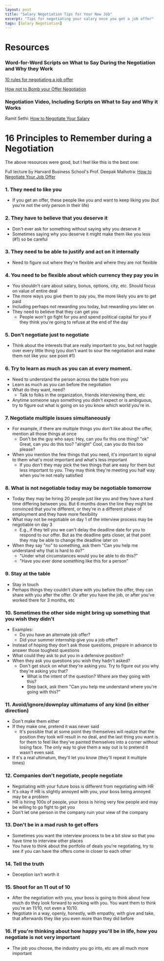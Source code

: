 ```yaml
---
layout: post
title: "Salary Negotiation Tips for Your New Job"
excerpt: "Tips for negotiating your salary once you get a job offer"
tags: [Salary Negotiation]
---
```


# Resources

### Word-for-Word Scripts on What to Say During the Negotiation and Why they Work
[10 rules for negotiating a job offer](http://haseebq.com/my-ten-rules-for-negotiating-a-job-offer)

[How not to Bomb your Offer Negotiation](http://haseebq.com/how-not-to-bomb-your-offer-negotiation)

### Negotiation Video, Including Scripts on What to Say and Why it Works
Ramit Sethi: [How to Negotiate Your Salary](http://www.iwillteachyoutoberich.com/guides/ultimate-guide-to-asking-for-a-raise-and-negotiating-salary/part-3/)

# 16 Principles to Remember during a Negotiation
The above resources were good, but I feel like this is the best one:

Full lecture by Harvard Business School's Prof. Deepak Malhotra:
[How to Negotiate Your Job Offer](https://www.youtube.com/watch?v=km2Hd_xgo9Q)

### 1. They need to like you
* If you get an offer, these people like you and want to keep liking you (but you're not the only person in their life)

### 2.  They have to believe that you deserve it
* Don't ever ask for something without saying why you deserve it
* Sometimes saying why you deserve it might make them like you less (#1) so be careful

### 3. They need to be able to justify and act on it internally
* Need to figure out where they're flexible and where they are not flexible

### 4. You need to be flexible about which currency they pay you in
* You shouldn't care about salary, bonus, options, city, etc. Should focus on value of entire deal
* The more ways you give them to pay you, the more likely you are to get paid
* Including perhaps not rewarding you today, but rewarding you later on
* They need to believe that they can get you
	* People won't go fight for you and spend political capital for you if they think you're going to refuse at the end of the day

### 5. Don't negotiate just to negotiate 
* Think about the interests that are really important to you, but not haggle over every little thing (you don't want to sour the negotiation and make them not like you: see point #1)

### 6. Try to learn as much as you can at every moment. 
* Need to understand the person across the table from you
* Learn as much as you can before the negotiation
* What do they want, need?
	* Talk to folks in the organization, friends interviewing there, etc
* Anytime someone says something you didn't expect or is ambiguous, try to figure out what is going on so you know which world you're in.

### 7. Negotiate multiple issues simultaneously
* For example, if there are multiple things you don't like about the offer, mention all those things at once
	* Don't be the guy who says: Hey, can you fix this one thing? "ok" Great, can you do this too? "alright" Cool, can you do this too please?
* When you mention the few things that you need, it's important to signal to them what's most important and what's less important
	* If you don't they may pick the two things that are easy for them but less important to you. They may think they're meeting you half way when you're not really satisfied

### 8. What is not negotiable today may be negotiable tomorrow
* Today they may be hiring 20 people just like you and they have a hard time differing between you. But 6 months down the line they might be convinced that you're different, or they're in a different phase of employment and they have more flexibility
* What may not be negotiable on day 1 of the interview process may be negotiable on day 3
	* E.g., if they tell you we can't delay the deadline date for you to respond to our offer. But as the deadline gets closer, at that point they may be able to change the deadline later on
* When they say "no" to something, ask them "Can you help me understand why that is hard to do?" 
	* "Under what circumstances would you be able to do this?"
	* "Have you ever done something like this for a person"

### 9. Stay at the table
* Stay in touch
* Perhaps things they couldn't share with you before the offer, they can share with you after the offer. Or after you have the job, or after you've worked there for 3 months, etc

### 10. Sometimes the other side might bring up something that you wish they didn't
* Examples:
	* Do you have an alternate job offer?
	* Did your summer internship give you a job offer?
* Instead of hoping they don't ask those questions, prepare in advance to answer those toughest questions
* What could they ask to put you in a defensive position?
* When they ask you questions you wish they hadn't asked?
	* Don't get stuck on what they're asking you. Try to figure out you why they're asking you that?
		* What is the intent of the question? Where are they going with this?
		* Step back, ask them "Can you help me understand where you're going with this?"

### 11. Avoid/ignore/downplay ultimatums of any kind (in either direction)
* Don't make them either
* If they make one, pretend it was never said
	* It's possible that at some point they themselves will realize that the position they took will result in no deal, and the last thing you want is for them to feel like they've painted themselves into a corner without losing face. The only way to give them a way out is to pretend it wasn't even said.
* If it's a real ultimatum, they'll let you know (they'll repeat it multiple times)

### 12. Companies don't negotiate, people negotiate
* Negotiating with your future boss is different from negotiating with HR
* It's okay if HR is slightly annoyed with you, your boss being annoyed may be a problem
* HR is hiring 100s of people, your boss is hiring very few people and may be willing to go fight to get you
* Don't let one person in the company ruin your view of the company

### 13. Don't be in a mad rush to get offers
* Sometimes you want the interview process to be a bit slow so that you have time to interview other places
* You have to think about the portfolio of deals you're negotiating, try to see if you can have the offers come in closer to each other

### 14. Tell the truth
* Deception isn't worth it

### 15. Shoot for an 11 out of 10
* After the negotiation with you, your boss is going to think about how much do they look forward to working with you. You want them to think you're an 11/10, not even a 10/10.
* Negotiate in a way, openly, honestly, with empathy, with give and take, that afterwards they like you even more than they did before

### 16. If you're thinking about how happy you'll be in life, how you negotiate is not very important
* The job you choose, the industry you go into, etc are all much more important
